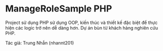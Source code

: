 
# ManageRoleSample PHP

Project sử dụng PHP sử dụng OOP, kiến thúc và thiết kế đặc biệt để thực hiện các logic trở nên dễ dàng hơn. Dự án bùn  từ khách hàng nghiên cứu PHP.

Tác giả: Trung Nhẫn (nhannt201)